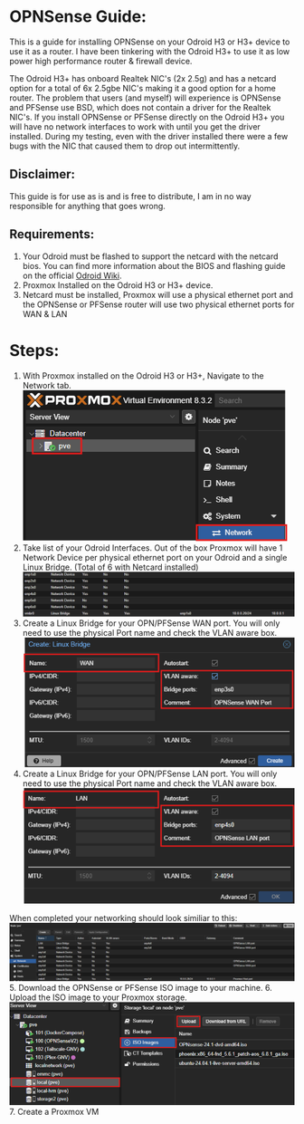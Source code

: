 # OPNSense Guide: 
This is a guide for installing OPNSense on your Odroid H3 or H3+ device to use it as a router. 
I have been tinkering with the Odroid H3+ to use it as low power high performance router & firewall device. 

The Odroid H3+ has onboard Realtek NIC's (2x 2.5g) and has a netcard option for a total of 6x 2.5gbe NIC's making it a good option for a home router. 
The problem that users (and myself) will experience is OPNSense and PFSense use BSD, which does not contain a driver for the Realtek NIC's. 
If you install OPNSense or PFSense directly on the Odroid H3+ you will have no network interfaces to work with until you get the driver installed. 
During my testing, even with the driver installed there were a few bugs with the NIC that caused them to drop out intermittently.

## Disclaimer:
This guide is for use as is and is free to distribute, I am in no way responsible for anything that goes wrong.

## Requirements: 
1. Your Odroid must be flashed to support the netcard with the netcard bios. 
You can find more information about the BIOS and flashing guide on the official [Odroid Wiki](https://wiki.odroid.com/odroid-h3/hardware/h3_bios_update). 
2. Proxmox Installed on the Odroid H3 or H3+ device.
3. Netcard must be installed, Proxmox will use a physical ethernet port and the OPNSense or PFSense router will use two physical ethernet ports for WAN & LAN

# Steps: 
1. With Proxmox installed on the Odroid H3 or H3+, Navigate to the Network tab. 
![alt text](/Images/Odroid-H3+/OPNSense-Screenshots/Proxmox-Networking.png)
2. Take list of your Odroid Interfaces. 
Out of the box Proxmox will have 1 Network Device per physical ethernet port on your Odroid and a single Linux Bridge. (Total of 6 with Netcard installed)
![alt text](/Images/Odroid-H3+/OPNSense-Screenshots/default%20proxmox.png)
3. Create a Linux Bridge for your OPN/PFSense WAN port. 
You will only need to use the physical Port name and check the VLAN aware box. 
![alt text](/Images/Odroid-H3+/OPNSense-Screenshots/WAN%20Linux%20Bridge.png)
4. Create a Linux Bridge for your OPN/PFSense LAN port. 
You will only need to use the physical Port name and check the VLAN aware box.
![alt text](/Images/Odroid-H3+/OPNSense-Screenshots/LAN%20Linux%20Bridge.png)

When completed your networking should look similiar to this: 
![alt text](/Images/Odroid-H3+/OPNSense-Screenshots/Reference%20networking%20setup.png)
5. Download the OPNSense or PFSense ISO image to your machine. 
6. Upload the ISO image to your Proxmox storage.
![alt text](/Images/Odroid-H3+/OPNSense-Screenshots/proxmox%20upload%20iso.png)
7. Create a Proxmox VM

